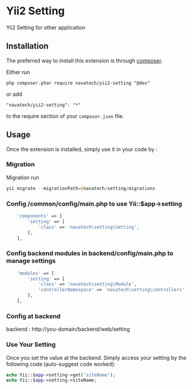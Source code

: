Yii2 Setting
=========
Yii2 Setting for other application

Installation
------------

The preferred way to install this extension is through [composer](http://getcomposer.org/download/).

Either run

```
php composer.phar require navatech/yii2-setting "@dev"
```

or add

```
"navatech/yii2-setting": "*"
```

to the require section of your `composer.json` file.


Usage
-----

Once the extension is installed, simply use it in your code by  :

### Migration

Migration run

```php
yii migrate --migrationPath=@navatech/setting/migrations
```

### Config /common/config/main.php to use Yii::$app->setting
```php
    'components' => [
        'setting' => [
            'class' => 'navatech\setting\Setting',
        ],
    ],
```

### Config backend modules in backend/config/main.php to manage settings

```php
    'modules' => [
        'setting' => [
            'class' => 'navatech\setting\Module',
            'controllerNamespace' => 'navatech\setting\controllers'
        ],
    ],
```


### Config at backend
backend : http://you-domain/backend/web/setting

### Use Your Setting
Once you set the value at the backend. Simply access your setting by the following code (auto-suggest code worked):

```php
echo Yii::$app->setting->get('siteName');
echo Yii::$app->setting->siteName;
```
